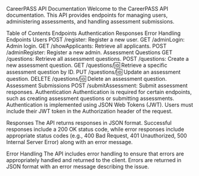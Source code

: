 CareerPASS API Documentation
Welcome to the CareerPASS API documentation. This API provides endpoints for managing users, administering assessments, and handling assessment submissions.

Table of Contents
Endpoints
Authentication
Responses
Error Handling
Endpoints
Users
POST /register: Register a new user.
GET /adminLogin: Admin login.
GET /showApplicants: Retrieve all applicants.
POST /adminRegister: Register a new admin.
Assessment Questions
GET /questions: Retrieve all assessment questions.
POST /questions: Create a new assessment question.
GET /questions/:id: Retrieve a specific assessment question by ID.
PUT /questions/:id: Update an assessment question.
DELETE /questions/:id: Delete an assessment question.
Assessment Submissions
POST /submitAssessment: Submit assessment responses.
Authentication
Authentication is required for certain endpoints, such as creating assessment questions or submitting assessments. Authentication is implemented using JSON Web Tokens (JWT). Users must include their JWT token in the Authorization header of the request.

Responses
The API returns responses in JSON format. Successful responses include a 200 OK status code, while error responses include appropriate status codes (e.g., 400 Bad Request, 401 Unauthorized, 500 Internal Server Error) along with an error message.

Error Handling
The API includes error handling to ensure that errors are appropriately handled and returned to the client. Errors are returned in JSON format with an error message describing the issue.


